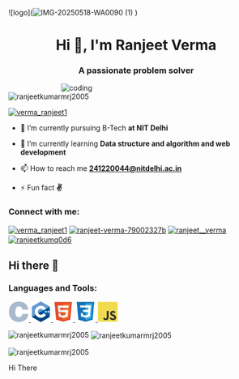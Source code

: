 ![logo](![IMG-20250518-WA0090 (1)](<img width="1540" height="822" alt="image" src="https://github.com/user-attachments/assets/a1d3376e-4ebd-4759-bea2-16d472df9d8b" />
)
)
<h1 align="center">Hi 👋, I'm Ranjeet Verma</h1>
<h3 align="center">A passionate problem solver</h3>

<img align="right" alt="coding" width="400" src="https://user-images.githubusercontent.com/55389276/140866485-8fb1c876-9a8f-4d6a-98dc-08c4981eaf70.gif">

<p align="left"> <img src="https://komarev.com/ghpvc/?username=ranjeetkumarmrj2005&label=Profile%20views&color=0e75b6&style=flat" alt="ranjeetkumarmrj2005" /> </p>

<p align="left"> <a href="https://twitter.com/verma_ranjeet1" target="blank"><img src="https://img.shields.io/twitter/follow/verma_ranjeet1?logo=twitter&style=for-the-badge" alt="verma_ranjeet1" /></a> </p>

- 🔭 I’m currently pursuing B-Tech **at NIT Delhi**

- 🌱 I’m currently learning **Data structure and algorithm and web development**

- 📫 How to reach me **241220044@nitdelhi.ac.in**

- ⚡ Fun fact **✌️**

<h3 align="left">Connect with me:</h3>
<p align="left">
<a href="https://twitter.com/verma_ranjeet1" target="blank"><img align="center" src="https://raw.githubusercontent.com/rahuldkjain/github-profile-readme-generator/master/src/images/icons/Social/twitter.svg" alt="verma_ranjeet1" height="30" width="40" /></a>
<a href="https://linkedin.com/in/ranjeet-verma-79002327b" target="blank"><img align="center" src="https://raw.githubusercontent.com/rahuldkjain/github-profile-readme-generator/master/src/images/icons/Social/linked-in-alt.svg" alt="ranjeet-verma-79002327b" height="30" width="40" /></a>
<a href="https://www.leetcode.com/ranjeet__verma" target="blank"><img align="center" src="https://raw.githubusercontent.com/rahuldkjain/github-profile-readme-generator/master/src/images/icons/Social/leet-code.svg" alt="ranjeet__verma" height="30" width="40" /></a>
<a href="https://auth.geeksforgeeks.org/user/ranjeetkumq0d6" target="blank"><img align="center" src="https://raw.githubusercontent.com/rahuldkjain/github-profile-readme-generator/master/src/images/icons/Social/geeks-for-geeks.svg" alt="ranjeetkumq0d6" height="30" width="40" /></a>
</p>

## Hi there 👋

<h3 align="left">Languages and Tools:</h3>
<p align="left"> 
  <!-- C -->
  <a href="https://www.cprogramming.com/" target="_blank" rel="noreferrer">
    <img src="https://raw.githubusercontent.com/devicons/devicon/master/icons/c/c-original.svg" alt="c" width="40" height="40"/>
  </a> 

  <!-- C++ -->
  <a href="https://www.w3schools.com/cpp/" target="_blank" rel="noreferrer">
    <img src="https://raw.githubusercontent.com/devicons/devicon/master/icons/cplusplus/cplusplus-original.svg" alt="cplusplus" width="40" height="40"/>
  </a> 

  <!-- HTML -->
  <a href="https://developer.mozilla.org/en-US/docs/Web/HTML" target="_blank" rel="noreferrer">
    <img src="https://raw.githubusercontent.com/devicons/devicon/master/icons/html5/html5-original.svg" alt="html5" width="40" height="40"/>
  </a> 

  <!-- CSS -->
  <a href="https://developer.mozilla.org/en-US/docs/Web/CSS" target="_blank" rel="noreferrer">
    <img src="https://raw.githubusercontent.com/devicons/devicon/master/icons/css3/css3-original.svg" alt="css3" width="40" height="40"/>
  </a> 

  <!-- JavaScript -->
  <a href="https://developer.mozilla.org/en-US/docs/Web/JavaScript" target="_blank" rel="noreferrer">
    <img src="https://raw.githubusercontent.com/devicons/devicon/master/icons/javascript/javascript-original.svg" alt="javascript" width="40" height="40"/>
  </a> 
</p>

<!-- Language Stats -->
<p><img align="left" src="https://github-readme-stats.vercel.app/api/top-langs?username=ranjeetkumarmrj2005&show_icons=true&locale=en&layout=compact" alt="ranjeetkumarmrj2005" /></p>

<!-- GitHub Stats -->
<p>&nbsp;<img align="center" src="https://github-readme-stats.vercel.app/api?username=ranjeetkumarmrj2005&show_icons=true&locale=en" alt="ranjeetkumarmrj2005" /></p>

<!-- Streak Stats -->
<p><img align="center" src="https://github-readme-streak-stats.herokuapp.com/?user=ranjeetkumarmrj2005&" alt="ranjeetkumarmrj2005" /></p>
Hi There

<!--
**ranjeetkumarmrj2005/ranjeetkumarmrj2005** is a ✨ _special_ ✨ repository because its `README.md` (this file) appears on your GitHub profile.

Here are some ideas to get you started:

- 🔭 I’m currently working on ...
- 🌱 I’m currently learning ...
- 👯 I’m looking to collaborate on ...
- 🤔 I’m looking for help with ...
- 💬 Ask me about ...
- 📫 How to reach me: ...
- 😄 Pronouns: ...
- ⚡ Fun fact: ...
-->
